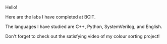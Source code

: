 Hello!

Here are the labs I have completed at BCIT. 

The languages I have studied are C++, Python, SystemVerilog, and English.

Don't forget to check out the satisfying video of my colour sorting project!
